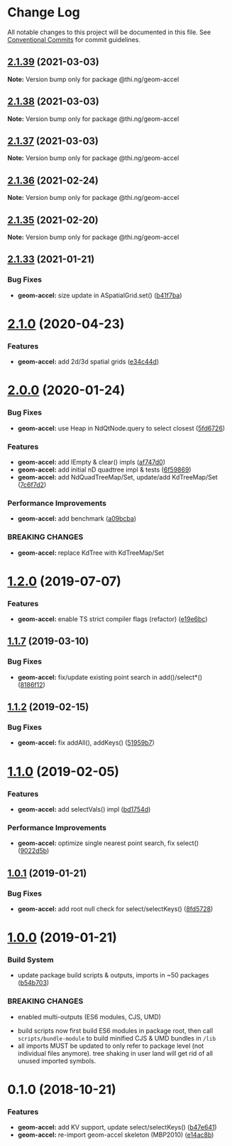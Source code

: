 # Change Log

All notable changes to this project will be documented in this file.
See [Conventional Commits](https://conventionalcommits.org) for commit guidelines.

## [2.1.39](https://github.com/thi-ng/umbrella/compare/@thi.ng/geom-accel@2.1.38...@thi.ng/geom-accel@2.1.39) (2021-03-03)

**Note:** Version bump only for package @thi.ng/geom-accel





## [2.1.38](https://github.com/thi-ng/umbrella/compare/@thi.ng/geom-accel@2.1.37...@thi.ng/geom-accel@2.1.38) (2021-03-03)

**Note:** Version bump only for package @thi.ng/geom-accel





## [2.1.37](https://github.com/thi-ng/umbrella/compare/@thi.ng/geom-accel@2.1.36...@thi.ng/geom-accel@2.1.37) (2021-03-03)

**Note:** Version bump only for package @thi.ng/geom-accel





## [2.1.36](https://github.com/thi-ng/umbrella/compare/@thi.ng/geom-accel@2.1.35...@thi.ng/geom-accel@2.1.36) (2021-02-24)

**Note:** Version bump only for package @thi.ng/geom-accel





## [2.1.35](https://github.com/thi-ng/umbrella/compare/@thi.ng/geom-accel@2.1.34...@thi.ng/geom-accel@2.1.35) (2021-02-20)

**Note:** Version bump only for package @thi.ng/geom-accel





## [2.1.33](https://github.com/thi-ng/umbrella/compare/@thi.ng/geom-accel@2.1.32...@thi.ng/geom-accel@2.1.33) (2021-01-21)


### Bug Fixes

* **geom-accel:** size update in ASpatialGrid.set() ([b41f7ba](https://github.com/thi-ng/umbrella/commit/b41f7ba38b454f6790c640d9363faa56ebe2190e))





# [2.1.0](https://github.com/thi-ng/umbrella/compare/@thi.ng/geom-accel@2.0.11...@thi.ng/geom-accel@2.1.0) (2020-04-23)


### Features

* **geom-accel:** add 2d/3d spatial grids ([e34c44d](https://github.com/thi-ng/umbrella/commit/e34c44d624026bbce946d904c5b861f7a48fd484))





# [2.0.0](https://github.com/thi-ng/umbrella/compare/@thi.ng/geom-accel@1.2.10...@thi.ng/geom-accel@2.0.0) (2020-01-24)

### Bug Fixes

* **geom-accel:** use Heap in NdQtNode.query to select closest ([5fd6726](https://github.com/thi-ng/umbrella/commit/5fd67260eeb85cfce8216bc3a3d9e5d304f3d846))

### Features

* **geom-accel:** add IEmpty & clear() impls ([af747d0](https://github.com/thi-ng/umbrella/commit/af747d0e607f193b02e2e9d561d66ce588a8bdc8))
* **geom-accel:** add initial nD quadtree impl & tests ([6f59869](https://github.com/thi-ng/umbrella/commit/6f59869f80222d200c68083b2dad5c1a8da731a0))
* **geom-accel:** add NdQuadTreeMap/Set, update/add KdTreeMap/Set ([7c6f7d2](https://github.com/thi-ng/umbrella/commit/7c6f7d249780dbfcabd60e3f8f6369fb1b42998d))

### Performance Improvements

* **geom-accel:** add benchmark ([a09bcba](https://github.com/thi-ng/umbrella/commit/a09bcbacae2cd7f1e284baaa47f40f64ed6a327e))

### BREAKING CHANGES

* **geom-accel:** replace KdTree with KdTreeMap/Set

# [1.2.0](https://github.com/thi-ng/umbrella/compare/@thi.ng/geom-accel@1.1.17...@thi.ng/geom-accel@1.2.0) (2019-07-07)

### Features

* **geom-accel:** enable TS strict compiler flags (refactor) ([e19e6bc](https://github.com/thi-ng/umbrella/commit/e19e6bc))

## [1.1.7](https://github.com/thi-ng/umbrella/compare/@thi.ng/geom-accel@1.1.6...@thi.ng/geom-accel@1.1.7) (2019-03-10)

### Bug Fixes

* **geom-accel:** fix/update existing point search in add()/select*() ([8186f12](https://github.com/thi-ng/umbrella/commit/8186f12))

## [1.1.2](https://github.com/thi-ng/umbrella/compare/@thi.ng/geom-accel@1.1.1...@thi.ng/geom-accel@1.1.2) (2019-02-15)

### Bug Fixes

* **geom-accel:** fix addAll(), addKeys() ([51959b7](https://github.com/thi-ng/umbrella/commit/51959b7))

# [1.1.0](https://github.com/thi-ng/umbrella/compare/@thi.ng/geom-accel@1.0.2...@thi.ng/geom-accel@1.1.0) (2019-02-05)

### Features

* **geom-accel:** add selectVals() impl ([bd1754d](https://github.com/thi-ng/umbrella/commit/bd1754d))

### Performance Improvements

* **geom-accel:** optimize single nearest point search, fix select() ([9022d5b](https://github.com/thi-ng/umbrella/commit/9022d5b))

## [1.0.1](https://github.com/thi-ng/umbrella/compare/@thi.ng/geom-accel@1.0.0...@thi.ng/geom-accel@1.0.1) (2019-01-21)

### Bug Fixes

* **geom-accel:** add root null check for select/selectKeys() ([8fd5728](https://github.com/thi-ng/umbrella/commit/8fd5728))

# [1.0.0](https://github.com/thi-ng/umbrella/compare/@thi.ng/geom-accel@0.1.11...@thi.ng/geom-accel@1.0.0) (2019-01-21)

### Build System

* update package build scripts & outputs, imports in ~50 packages ([b54b703](https://github.com/thi-ng/umbrella/commit/b54b703))

### BREAKING CHANGES

* enabled multi-outputs (ES6 modules, CJS, UMD)

- build scripts now first build ES6 modules in package root, then call
  `scripts/bundle-module` to build minified CJS & UMD bundles in `/lib`
- all imports MUST be updated to only refer to package level
  (not individual files anymore). tree shaking in user land will get rid of
  all unused imported symbols.

# 0.1.0 (2018-10-21)

### Features

* **geom-accel:** add KV support, update select/selectKeys() ([b47e641](https://github.com/thi-ng/umbrella/commit/b47e641))
* **geom-accel:** re-import geom-accel skeleton (MBP2010) ([e14ac8b](https://github.com/thi-ng/umbrella/commit/e14ac8b))
